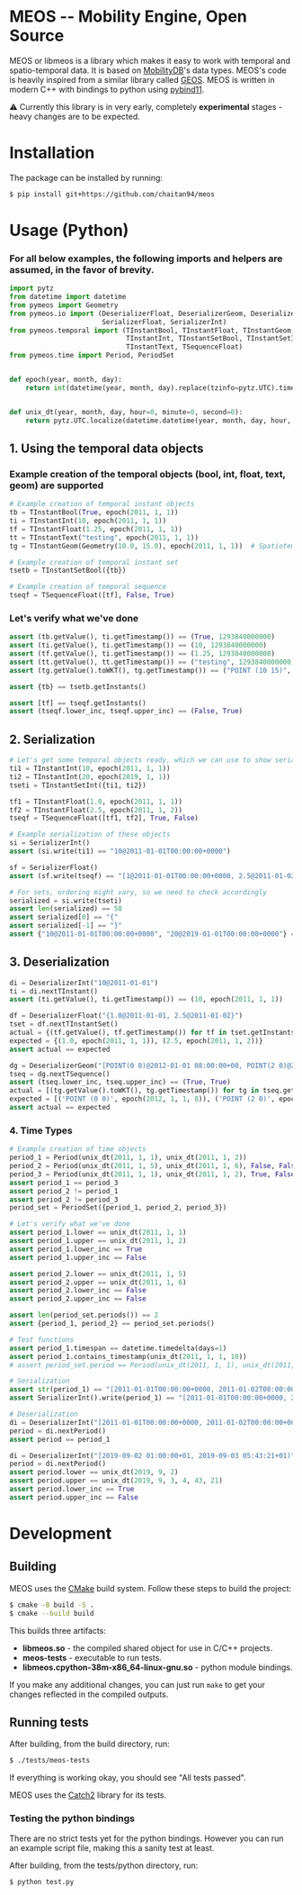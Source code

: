 MEOS -- Mobility Engine, Open Source
====

MEOS or libmeos is a library which makes it easy to work with temporal and spatio-temporal data. It is based on [MobilityDB](https://github.com/ULB-CoDE-WIT/MobilityDB)'s data types. MEOS's code is heavily inspired from a similar library called [GEOS](https://github.com/libgeos/geos). MEOS is written in modern C++ with bindings to python using [pybind11](https://github.com/pybind/pybind11).

⚠️ Currently this library is in very early, completely **experimental** stages - heavy changes are to be expected.

# Installation

The package can be installed by running:

```sh
$ pip install git+https://github.com/chaitan94/meos
```

# Usage (Python)

### For all below examples, the following imports and helpers are assumed, in the favor of brevity.
```python
import pytz
from datetime import datetime
from pymeos import Geometry
from pymeos.io import (DeserializerFloat, DeserializerGeom, DeserializerInt,
                       SerializerFloat, SerializerInt)
from pymeos.temporal import (TInstantBool, TInstantFloat, TInstantGeom,
                             TInstantInt, TInstantSetBool, TInstantSetInt,
                             TInstantText, TSequenceFloat)
from pymeos.time import Period, PeriodSet


def epoch(year, month, day):
    return int(datetime(year, month, day).replace(tzinfo=pytz.UTC).timestamp() * 1000)


def unix_dt(year, month, day, hour=0, minute=0, second=0):
    return pytz.UTC.localize(datetime.datetime(year, month, day, hour, minute, second))
```
## 1. Using the temporal data objects
### Example creation of the temporal objects (bool, int, float, text, geom) are supported
```python
# Example creation of temporal instant objects
tb = TInstantBool(True, epoch(2011, 1, 1))
ti = TInstantInt(10, epoch(2011, 1, 1))
tf = TInstantFloat(1.25, epoch(2011, 1, 1))
tt = TInstantText("testing", epoch(2011, 1, 1))
tg = TInstantGeom(Geometry(10.0, 15.0), epoch(2011, 1, 1))  # Spatiotemporal!

# Example creation of temporal instant set
tsetb = TInstantSetBool({tb})

# Example creation of temporal sequence
tseqf = TSequenceFloat([tf], False, True)
```

### Let's verify what we've done
```python
assert (tb.getValue(), ti.getTimestamp()) == (True, 1293840000000)
assert (ti.getValue(), ti.getTimestamp()) == (10, 1293840000000)
assert (tf.getValue(), ti.getTimestamp()) == (1.25, 1293840000000)
assert (tt.getValue(), tt.getTimestamp()) == ("testing", 1293840000000)
assert (tg.getValue().toWKT(), tg.getTimestamp()) == ("POINT (10 15)", 1293840000000)

assert {tb} == tsetb.getInstants()

assert [tf] == tseqf.getInstants()
assert (tseqf.lower_inc, tseqf.upper_inc) == (False, True)
```

## 2. Serialization
```python
# Let's get some temporal objects ready, which we can use to show serialization examples
ti1 = TInstantInt(10, epoch(2011, 1, 1))
ti2 = TInstantInt(20, epoch(2019, 1, 1))
tseti = TInstantSetInt({ti1, ti2})

tf1 = TInstantFloat(1.0, epoch(2011, 1, 1))
tf2 = TInstantFloat(2.5, epoch(2011, 1, 2))
tseqf = TSequenceFloat([tf1, tf2], True, False)

# Example serialization of these objects
si = SerializerInt()
assert (si.write(ti1) == "10@2011-01-01T00:00:00+0000")

sf = SerializerFloat()
assert (sf.write(tseqf) == "[1@2011-01-01T00:00:00+0000, 2.5@2011-01-02T00:00:00+0000)")

# For sets, ordering might vary, so we need to check accordingly
serialized = si.write(tseti)
assert len(serialized) == 58
assert serialized[0] == "{"
assert serialized[-1] == "}"
assert {"10@2011-01-01T00:00:00+0000", "20@2019-01-01T00:00:00+0000"} == set(serialized[1:-1].split(", "))
```

## 3. Deserialization
```python
di = DeserializerInt("10@2011-01-01")
ti = di.nextTInstant()
assert (ti.getValue(), ti.getTimestamp()) == (10, epoch(2011, 1, 1))

df = DeserializerFloat("{1.0@2011-01-01, 2.5@2011-01-02}")
tset = df.nextTInstantSet()
actual = {(tf.getValue(), tf.getTimestamp()) for tf in tset.getInstants()}
expected = {(1.0, epoch(2011, 1, 1)), (2.5, epoch(2011, 1, 2))}
assert actual == expected

dg = DeserializerGeom("[POINT(0 0)@2012-01-01 08:00:00+00, POINT(2 0)@2012-01-01 08:10:00+00, POINT(2 -1.98)@2012-01-01 08:15:00+00]")
tseq = dg.nextTSequence()
assert (tseq.lower_inc, tseq.upper_inc) == (True, True)
actual = [(tg.getValue().toWKT(), tg.getTimestamp()) for tg in tseq.getInstants()]
expected = [('POINT (0 0)', epoch(2012, 1, 1, 8)), ('POINT (2 0)', epoch(2012, 1, 1, 8, 10)), ('POINT (2 -1.98)', epoch(2012, 1, 1, 8, 15))]
assert actual == expected
```

### 4. Time Types
```python
# Example creation of time objects
period_1 = Period(unix_dt(2011, 1, 1), unix_dt(2011, 1, 2))
period_2 = Period(unix_dt(2011, 1, 5), unix_dt(2011, 1, 6), False, False)
period_3 = Period(unix_dt(2011, 1, 1), unix_dt(2011, 1, 2), True, False)
assert period_1 == period_3
assert period_2 != period_1
assert period_2 != period_3
period_set = PeriodSet({period_1, period_2, period_3})

# Let's verify what we've done
assert period_1.lower == unix_dt(2011, 1, 1)
assert period_1.upper == unix_dt(2011, 1, 2)
assert period_1.lower_inc == True
assert period_1.upper_inc == False

assert period_2.lower == unix_dt(2011, 1, 5)
assert period_2.upper == unix_dt(2011, 1, 6)
assert period_2.lower_inc == False
assert period_2.upper_inc == False

assert len(period_set.periods()) == 2
assert {period_1, period_2} == period_set.periods()

# Test functions
assert period_1.timespan == datetime.timedelta(days=1)
assert period_1.contains_timestamp(unix_dt(2011, 1, 1, 10))
# assert period_set.period == Period(unix_dt(2011, 1, 1), unix_dt(2011, 1, 6), True, False)

# Serialization
assert str(period_1) == "[2011-01-01T00:00:00+0000, 2011-01-02T00:00:00+0000)"
assert SerializerInt().write(period_1) == "[2011-01-01T00:00:00+0000, 2011-01-02T00:00:00+0000)"

# Deserialization
di = DeserializerInt("[2011-01-01T00:00:00+0000, 2011-01-02T00:00:00+0000)")
period = di.nextPeriod()
assert period == period_1

di = DeserializerInt("[2019-09-02 01:00:00+01, 2019-09-03 05:43:21+01)")
period = di.nextPeriod()
assert period.lower == unix_dt(2019, 9, 2)
assert period.upper == unix_dt(2019, 9, 3, 4, 43, 21)
assert period.lower_inc == True
assert period.upper_inc == False
```

# Development

## Building

MEOS uses the [CMake](https://cmake.org/) build system. Follow these steps to build the project:

```sh
$ cmake -B build -S .
$ cmake --build build
```

This builds three artifacts:
 - **libmeos&#46;so** - the compiled shared object for use in C/C++ projects.
 - **meos-tests** - executable to run tests.
 - **libmeos.cpython-38m-x86_64-linux-gnu.so** - python module bindings.

If you make any additional changes, you can just run `make` to get your changes reflected in the compiled outputs.

## Running tests

After building, from the build directory, run:
```sh
$ ./tests/meos-tests
```
If everything is working okay, you should see "All tests passed".

MEOS uses the [Catch2](https://github.com/catchorg/Catch2) library for its tests.

### Testing the python bindings

There are no strict tests yet for the python bindings. However you can run an example script file, making this a sanity test at least.

After building, from the tests/python directory, run:
```sh
$ python test.py
```
